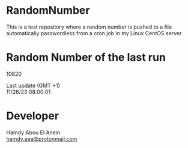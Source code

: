 # RandomNumber    
This is a test repository where a random number is pushed to a file automatically passwordless from a cron job in my Linux CentOS server    
# Random Number of the last run   
10620
      
Last update (GMT +1)    
11/26/23 08:00:01
# Developer    
Hamdy Abou El Anein   
hamdy.aea@protonmail.com

